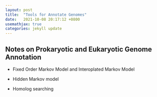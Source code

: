 ```yaml
---
layout: post
title:  "Tools for Annotate Genomes"
date:   2021-10-08 20:17:12 +0800
usemathjax: true
categories: jekyll update
---
```


## Notes on Prokaryotic and Eukaryotic Genome Annotation

- Fixed Order Markov Model and Interoplated Markov Model

- Hidden Markov model

- Homolog searching